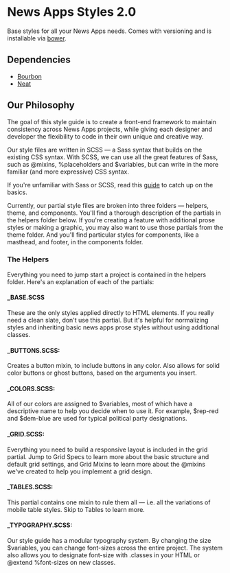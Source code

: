 # News Apps Styles 2.0

Base styles for all your News Apps needs. Comes with versioning and is installable via [bower](http://bower.io/).

## Dependencies

- [Bourbon](http://bourbon.io/)
- [Neat](http://neat.bourbon.io/)

## Our Philosophy

The goal of this style guide is to create a front-end framework to maintain consistency across News Apps projects, while giving each designer and developer the flexibility to code in their own unique and creative way.

Our style files are written in SCSS — a Sass syntax that builds on the existing CSS syntax. With SCSS, we can use all the great features of Sass, such as @mixins, %placeholders and $variables, but can write in the more familiar (and more expressive) CSS syntax.

If you're unfamiliar with Sass or SCSS, read this [guide](http://sass-lang.com/guide) to catch up on the basics.

Currently, our partial style files are broken into three folders — helpers, theme, and components. You'll find a thorough description of the partials in the helpers folder below. If you're creating a feature with additional prose styles or making a graphic, you may also want to use those partials from the theme folder. And you'll find particular styles for components, like a masthead, and footer, in the components folder.

### The Helpers

Everything you need to jump start a project is contained in the helpers folder. Here's an explanation of each of the partials:

#### _BASE.SCSS

These are the only styles applied directly to HTML elements. If you really need a clean slate, don't use this partial. But it's helpful for normalizing styles and inheriting basic news apps prose styles without using additional classes.

#### _BUTTONS.SCSS:

Creates a button mixin, to include buttons in any color. Also allows for solid color buttons or ghost buttons, based on the arguments you insert.

#### _COLORS.SCSS:

All of our colors are assigned to $variables, most of which have a descriptive name to help you decide when to use it. For example, $rep-red and $dem-blue are used for typical political party designations.

#### _GRID.SCSS:

Everything you need to build a responsive layout is included in the grid partial. Jump to Grid Specs to learn more about the basic structure and default grid settings, and Grid Mixins to learn more about the @mixins we've created to help you implement a grid design.

#### _TABLES.SCSS:

This partial contains one mixin to rule them all — i.e. all the variations of mobile table styles. Skip to Tables to learn more.

#### _TYPOGRAPHY.SCSS:

Our style guide has a modular typography system. By changing the size $variables, you can change font-sizes across the entire project. The system also allows you to designate font-size with .classes in your HTML or @extend %font-sizes on new classes.
